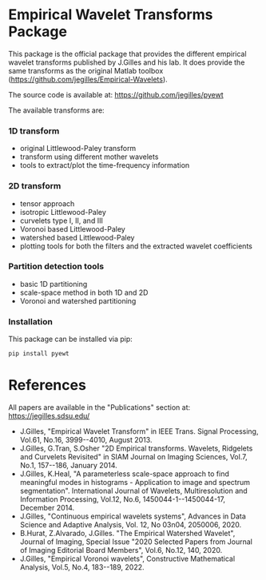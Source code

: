 # Empirical Wavelet Transforms Package

This package is the official package that provides the different empirical wavelet transforms published by J.Gilles and his lab.
It does provide the same transforms as the original Matlab toolbox (https://github.com/jegilles/Empirical-Wavelets).

The source code is available at: https://github.com/jegilles/pyewt

The available transforms are:

### 1D transform

- original Littlewood-Paley transform
- transform using different mother wavelets
- tools to extract/plot the time-frequency information

### 2D transform

- tensor approach
- isotropic Littlewood-Paley
- curvelets type I, II, and III
- Voronoi based Littlewood-Paley
- watershed based Littlewood-Paley
- plotting tools for both the filters and the extracted wavelet coefficients

### Partition detection tools

- basic 1D partitioning
- scale-space method in both 1D and 2D
- Voronoi and watershed partitioning

### Installation

This package can be installed via pip:

```
pip install pyewt
```

# References

All papers are available in the "Publications" section at: https://jegilles.sdsu.edu/

- J.Gilles, "Empirical Wavelet Transform" in IEEE Trans. Signal Processing, Vol.61, No.16, 3999--4010, August 2013.
- J.Gilles, G.Tran, S.Osher "2D Empirical transforms. Wavelets, Ridgelets and Curvelets Revisited" in SIAM Journal on Imaging Sciences, Vol.7, No.1, 157--186, January 2014.
- J.Gilles, K.Heal, "A parameterless scale-space approach to find meaningful modes in histograms - Application to image and spectrum segmentation". International Journal of Wavelets, Multiresolution and Information Processing, Vol.12, No.6, 1450044-1--1450044-17, December 2014.
- J.Gilles, "Continuous empirical wavelets systems", Advances in Data Science and Adaptive Analysis, Vol. 12, No 03n04, 2050006, 2020.
- B.Hurat, Z.Alvarado, J.Gilles. "The Empirical Watershed Wavelet", Journal of Imaging, Special Issue "2020 Selected Papers from Journal of Imaging Editorial Board Members", Vol.6, No.12, 140, 2020.
- J.Gilles, "Empirical Voronoi wavelets", Constructive Mathematical Analysis, Vol.5, No.4, 183--189, 2022.

